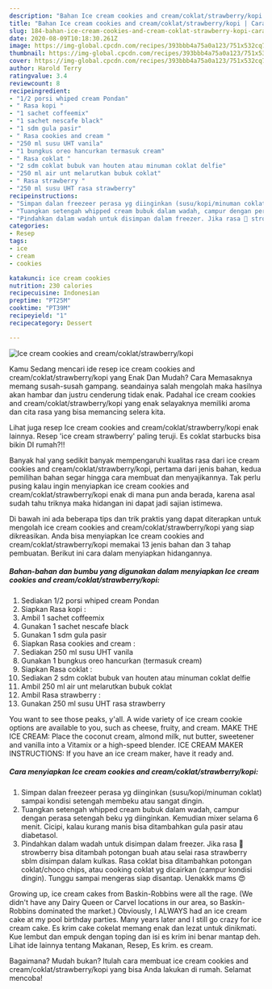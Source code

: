 ```yaml
---
description: "Bahan Ice cream cookies and cream/coklat/strawberry/kopi | Cara Masak Ice cream cookies and cream/coklat/strawberry/kopi Yang Bisa Manjain Lidah"
title: "Bahan Ice cream cookies and cream/coklat/strawberry/kopi | Cara Masak Ice cream cookies and cream/coklat/strawberry/kopi Yang Bisa Manjain Lidah"
slug: 184-bahan-ice-cream-cookies-and-cream-coklat-strawberry-kopi-cara-masak-ice-cream-cookies-and-cream-coklat-strawberry-kopi-yang-bisa-manjain-lidah
date: 2020-08-09T10:18:30.261Z
image: https://img-global.cpcdn.com/recipes/393bbb4a75a0a123/751x532cq70/ice-cream-cookies-and-creamcoklatstrawberrykopi-foto-resep-utama.jpg
thumbnail: https://img-global.cpcdn.com/recipes/393bbb4a75a0a123/751x532cq70/ice-cream-cookies-and-creamcoklatstrawberrykopi-foto-resep-utama.jpg
cover: https://img-global.cpcdn.com/recipes/393bbb4a75a0a123/751x532cq70/ice-cream-cookies-and-creamcoklatstrawberrykopi-foto-resep-utama.jpg
author: Harold Terry
ratingvalue: 3.4
reviewcount: 8
recipeingredient:
- "1/2 porsi whiped cream Pondan"
- " Rasa kopi "
- "1 sachet coffeemix"
- "1 sachet nescafe black"
- "1 sdm gula pasir"
- " Rasa cookies and cream "
- "250 ml susu UHT vanila"
- "1 bungkus oreo hancurkan termasuk cream"
- " Rasa coklat "
- "2 sdm coklat bubuk van houten atau minuman coklat delfie"
- "250 ml air unt melarutkan bubuk coklat"
- " Rasa strawberry "
- "250 ml susu UHT rasa strawberry"
recipeinstructions:
- "Simpan dalan freezeer perasa yg diinginkan (susu/kopi/minuman coklat) sampai kondisi setengah membeku atau sangat dingin."
- "Tuangkan setengah whipped cream bubuk dalam wadah, campur dengan perasa setengah beku yg diinginkan. Kemudian mixer selama 6 menit. Cicipi, kalau kurang manis bisa ditambahkan gula pasir atau diabetasol."
- "Pindahkan dalam wadah untuk disimpan dalam freezer. Jika rasa 🍓 strowberry bisa ditambah potongan buah atau selai rasa strawberry sblm disimpan dalam kulkas. Rasa coklat bisa ditambahkan potongan coklat/choco chips, atau cooking coklat yg dicairkan (campur kondisi dingin). Tunggu sampai mengeras siap disantap. Uenakkk mams 😍"
categories:
- Resep
tags:
- ice
- cream
- cookies

katakunci: ice cream cookies 
nutrition: 230 calories
recipecuisine: Indonesian
preptime: "PT25M"
cooktime: "PT39M"
recipeyield: "1"
recipecategory: Dessert

---
```



![Ice cream cookies and cream/coklat/strawberry/kopi](https://img-global.cpcdn.com/recipes/393bbb4a75a0a123/751x532cq70/ice-cream-cookies-and-creamcoklatstrawberrykopi-foto-resep-utama.jpg)

Kamu Sedang mencari ide resep ice cream cookies and cream/coklat/strawberry/kopi yang Enak Dan Mudah? Cara Memasaknya memang susah-susah gampang. seandainya salah mengolah maka hasilnya akan hambar dan justru cenderung tidak enak. Padahal ice cream cookies and cream/coklat/strawberry/kopi yang enak selayaknya memiliki aroma dan cita rasa yang bisa memancing selera kita.

Lihat juga resep Ice cream cookies and cream/coklat/strawberry/kopi enak lainnya. Resep &#39;ice cream strawberry&#39; paling teruji. Es coklat starbucks bisa bikin DI rumah?!!

Banyak hal yang sedikit banyak mempengaruhi kualitas rasa dari ice cream cookies and cream/coklat/strawberry/kopi, pertama dari jenis bahan, kedua pemilihan bahan segar hingga cara membuat dan menyajikannya. Tak perlu pusing kalau ingin menyiapkan ice cream cookies and cream/coklat/strawberry/kopi enak di mana pun anda berada, karena asal sudah tahu triknya maka hidangan ini dapat jadi sajian istimewa.


Di bawah ini ada beberapa tips dan trik praktis yang dapat diterapkan untuk mengolah ice cream cookies and cream/coklat/strawberry/kopi yang siap dikreasikan. Anda bisa menyiapkan Ice cream cookies and cream/coklat/strawberry/kopi memakai 13 jenis bahan dan 3 tahap pembuatan. Berikut ini cara dalam menyiapkan hidangannya.

<!--inarticleads1-->

##### Bahan-bahan dan bumbu yang digunakan dalam menyiapkan Ice cream cookies and cream/coklat/strawberry/kopi:

1. Sediakan 1/2 porsi whiped cream Pondan
1. Siapkan  Rasa kopi :
1. Ambil 1 sachet coffeemix
1. Gunakan 1 sachet nescafe black
1. Gunakan 1 sdm gula pasir
1. Siapkan  Rasa cookies and cream :
1. Sediakan 250 ml susu UHT vanila
1. Gunakan 1 bungkus oreo hancurkan (termasuk cream)
1. Siapkan  Rasa coklat :
1. Sediakan 2 sdm coklat bubuk van houten atau minuman coklat delfie
1. Ambil 250 ml air unt melarutkan bubuk coklat
1. Ambil  Rasa strawberry :
1. Gunakan 250 ml susu UHT rasa strawberry


You want to see those peaks, y&#39;all. A wide variety of ice cream cookie options are available to you, such as cheese, fruity, and cream. MAKE THE ICE CREAM: Place the coconut cream, almond milk, nut butter, sweetener and vanilla into a Vitamix or a high-speed blender. ICE CREAM MAKER INSTRUCTIONS: If you have an ice cream maker, have it ready and. 

<!--inarticleads2-->

##### Cara menyiapkan Ice cream cookies and cream/coklat/strawberry/kopi:

1. Simpan dalan freezeer perasa yg diinginkan (susu/kopi/minuman coklat) sampai kondisi setengah membeku atau sangat dingin.
1. Tuangkan setengah whipped cream bubuk dalam wadah, campur dengan perasa setengah beku yg diinginkan. Kemudian mixer selama 6 menit. Cicipi, kalau kurang manis bisa ditambahkan gula pasir atau diabetasol.
1. Pindahkan dalam wadah untuk disimpan dalam freezer. Jika rasa 🍓 strowberry bisa ditambah potongan buah atau selai rasa strawberry sblm disimpan dalam kulkas. Rasa coklat bisa ditambahkan potongan coklat/choco chips, atau cooking coklat yg dicairkan (campur kondisi dingin). Tunggu sampai mengeras siap disantap. Uenakkk mams 😍


Growing up, ice cream cakes from Baskin-Robbins were all the rage. (We didn&#39;t have any Dairy Queen or Carvel locations in our area, so Baskin-Robbins dominated the market.) Obviously, I ALWAYS had an ice cream cake at my pool birthday parties. Many years later and I still go crazy for ice cream cake. Es krim cake cokelat memang enak dan lezat untuk dinikmati. Kue lembut dan empuk dengan toping dan isi es krim ini benar mantap deh. Lihat ide lainnya tentang Makanan, Resep, Es krim. es cream. 

Bagaimana? Mudah bukan? Itulah cara membuat ice cream cookies and cream/coklat/strawberry/kopi yang bisa Anda lakukan di rumah. Selamat mencoba!
